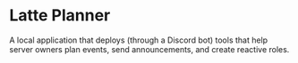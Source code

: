 # Latte Planner
A local application that deploys (through a Discord bot) tools that help server owners plan events, send announcements, and create reactive roles. 
